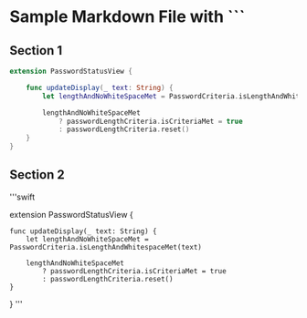 # Sample Markdown File with ```

## Section 1

```swift
extension PasswordStatusView {

    func updateDisplay(_ text: String) {
        let lengthAndNoWhiteSpaceMet = PasswordCriteria.isLengthAndWhitespaceMet(text)

        lengthAndNoWhiteSpaceMet
            ? passwordLengthCriteria.isCriteriaMet = true
            : passwordLengthCriteria.reset()
    }
}
```

## Section 2

'''swift

extension PasswordStatusView {

    func updateDisplay(_ text: String) {
        let lengthAndNoWhiteSpaceMet = PasswordCriteria.isLengthAndWhitespaceMet(text)

        lengthAndNoWhiteSpaceMet
            ? passwordLengthCriteria.isCriteriaMet = true
            : passwordLengthCriteria.reset()
    }
}
'''
